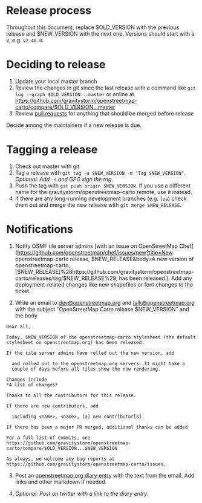 # Release process

Throughout this document, replace $OLD_VERSION with the previous release and $NEW_VERSION with the next one. Versions should start with a v, e.g. `v2.40.0`.

# Deciding to release

1. Update your local master branch
2. Review the changes in git since the last release with a command like `git log --graph $OLD_VERSION...master` or online at https://github.com/gravitystorm/openstreetmap-carto/compare/$OLD_VERSION...master
3. Review [pull requests](https://github.com/gravitystorm/openstreetmap-carto/pulls) for anything that should be merged before release

Decide among the maintainers if a new release is due.

# Tagging a release
1. Check out master with git
2. Tag a release with `git tag -a $NEW_VERSION -m "Tag $NEW_VERSION"`. *Optional: Add `-s` and GPG sign the tag.*
3. Push the tag with `git push origin $NEW_VERSION`. If you use a different name for the gravitystorm/openstreetmap-carto remote, use it instead.
4. If there are any long-running development branches (e.g. `lua`) check them out and merge the new release with `git merge $NEW_RELEASE`.

# Notifications

1. Notify OSMF tile server admins [with an issue on OpenStreetMap Chef](https://github.com/openstreetmap/chef/issues/new?title=New openstreetmap-carto release, $NEW_RELEASE&body=A new version of openstreetmap-carto, [$NEW_RELEASE]%28https://github.com/gravitystorm/openstreetmap-carto/releases/tag/$NEW_RELEASE%29, has been released.). Add any deployment-related changes like new shapefiles or font changes to the ticket.

2. Write an email to dev@openstreetmap.org and talk@openstreetmap.org with the subject "OpenStreetMap Carto release $NEW_VERSION" and the body

```
Dear all,

Today, $NEW_VERSION of the openstreetmap-carto stylesheet (the default
stylesheet on openstreetmap.org) has been released.

If the tile server admins have rolled out the new version, add

  and rolled out to the openstreetmap.org servers. It might take a
  couple of days before all tiles show the new rendering.

Changes include
*A list of changes*

Thanks to all the contributors for this release.

If there are new contributors, add

  including <name>, <name>, [a] new contributor[s].

If there has been a major PR merged, additional thanks can be added

For a full list of commits, see
https://github.com/gravitystorm/openstreetmap-carto/compare/$OLD_VERSION...$NEW_VERSION

As always, we welcome any bug reports at
https://github.com/gravitystorm/openstreetmap-carto/issues.
```

3. Post an [openstreetmap.org diary entry](http://www.openstreetmap.org/diary/new) with the text from the email. Add links and other markdown if needed.

4. *Optional: Post on twitter with a link to the diary entry.*